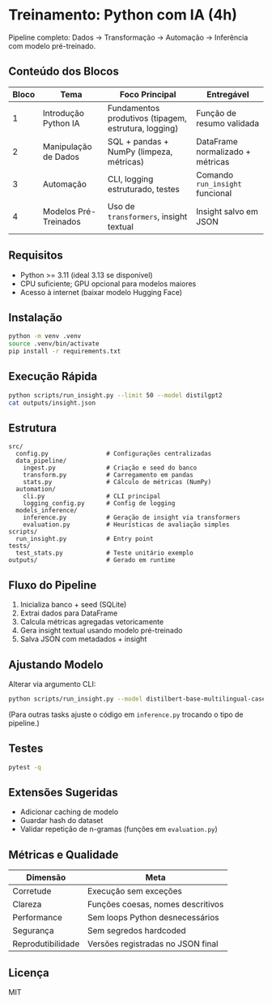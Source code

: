 # Treinamento: Python com IA (4h)

Pipeline completo: Dados -> Transformação -> Automação -> Inferência com modelo pré-treinado.

## Conteúdo dos Blocos

| Bloco | Tema | Foco Principal | Entregável |
|-------|------|----------------|------------|
| 1 | Introdução Python IA | Fundamentos produtivos (tipagem, estrutura, logging) | Função de resumo validada |
| 2 | Manipulação de Dados | SQL + pandas + NumPy (limpeza, métricas) | DataFrame normalizado + métricas |
| 3 | Automação | CLI, logging estruturado, testes | Comando `run_insight` funcional |
| 4 | Modelos Pré-Treinados | Uso de `transformers`, insight textual | Insight salvo em JSON |

## Requisitos

- Python >= 3.11 (ideal 3.13 se disponível)
- CPU suficiente; GPU opcional para modelos maiores
- Acesso à internet (baixar modelo Hugging Face)

## Instalação

```bash
python -m venv .venv
source .venv/bin/activate
pip install -r requirements.txt
```

## Execução Rápida

```bash
python scripts/run_insight.py --limit 50 --model distilgpt2
cat outputs/insight.json
```

## Estrutura

```
src/
  config.py                # Configurações centralizadas
  data_pipeline/
    ingest.py              # Criação e seed do banco
    transform.py           # Carregamento em pandas
    stats.py               # Cálculo de métricas (NumPy)
  automation/
    cli.py                 # CLI principal
    logging_config.py      # Config de logging
  models_inference/
    inference.py           # Geração de insight via transformers
    evaluation.py          # Heurísticas de avaliação simples
scripts/
  run_insight.py           # Entry point
tests/
  test_stats.py            # Teste unitário exemplo
outputs/                   # Gerado em runtime
```

## Fluxo do Pipeline
1. Inicializa banco + seed (SQLite)
2. Extrai dados para DataFrame
3. Calcula métricas agregadas vetoricamente
4. Gera insight textual usando modelo pré-treinado
5. Salva JSON com metadados + insight

## Ajustando Modelo
Alterar via argumento CLI:
```bash
python scripts/run_insight.py --model distilbert-base-multilingual-cased
```
(Para outras tasks ajuste o código em `inference.py` trocando o tipo de pipeline.)

## Testes

```bash
pytest -q
```

## Extensões Sugeridas
- Adicionar caching de modelo
- Guardar hash do dataset
- Validar repetição de n-gramas (funções em `evaluation.py`)

## Métricas e Qualidade
| Dimensão | Meta |
|----------|------|
| Corretude | Execução sem exceções |
| Clareza | Funções coesas, nomes descritivos |
| Performance | Sem loops Python desnecessários |
| Segurança | Sem segredos hardcoded |
| Reprodutibilidade | Versões registradas no JSON final |

## Licença
MIT
